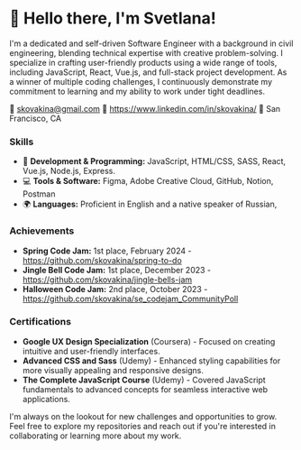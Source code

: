 # 👋 Hello there, I'm Svetlana! 

I'm a dedicated and self-driven Software Engineer with a background in civil engineering, blending technical expertise with creative problem-solving. I specialize in crafting user-friendly products using a wide range of tools, including JavaScript, React, Vue.js, and full-stack project development. As a winner of multiple coding challenges, I continuously demonstrate my commitment to learning and my ability to work under tight deadlines.

📧 skovakina@gmail.com 
💼 https://www.linkedin.com/in/skovakina/
📍 San Francisco, CA

### Skills

- 🔧 **Development & Programming:** JavaScript, HTML/CSS, SASS, React, Vue.js, Node.js, Express.
- 💻 **Tools & Software:** Figma, Adobe Creative Cloud, GitHub, Notion, Postman
- 🌍 **Languages:** Proficient in English and a native speaker of Russian,

### Achievements

- **Spring Code Jam:** 1st place, February 2024 - https://github.com/skovakina/spring-to-do
- **Jingle Bell Code Jam:** 1st place, December 2023 - https://github.com/skovakina/jingle-bells-jam
- **Halloween Code Jam:** 2nd place, October 2023 - https://github.com/skovakina/se_codejam_CommunityPoll

### Certifications

- **Google UX Design Specialization** (Coursera) - Focused on creating intuitive and user-friendly interfaces.
- **Advanced CSS and Sass** (Udemy) - Enhanced styling capabilities for more visually appealing and responsive designs.
- **The Complete JavaScript Course** (Udemy) - Covered JavaScript fundamentals to advanced concepts for seamless interactive web applications.

I'm always on the lookout for new challenges and opportunities to grow. Feel free to explore my repositories and reach out if you're interested in collaborating or learning more about my work.

